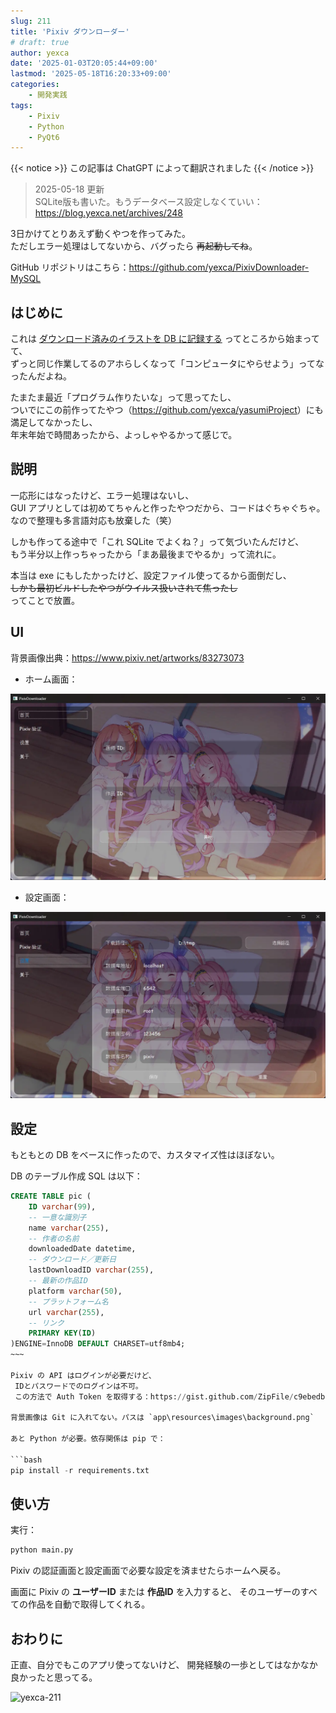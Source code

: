 ```yaml
---
slug: 211
title: 'Pixiv ダウンローダー'
# draft: true
author: yexca
date: '2025-01-03T20:05:44+09:00'
lastmod: '2025-05-18T16:20:33+09:00'
categories:
    - 開発実践
tags:
    - Pixiv
    - Python
    - PyQt6
---
```


{{< notice >}} この記事は ChatGPT によって翻訳されました {{< /notice >}}

> 2025-05-18 更新  
> SQLite版も書いた。もうデータベース設定しなくていい：<https://blog.yexca.net/archives/248>

3日かけてとりあえず動くやつを作ってみた。  
ただしエラー処理はしてないから、バグったら ~~再起動してね~~。

GitHub リポジトリはこちら：<https://github.com/yexca/PixivDownloader-MySQL>

## はじめに

これは [ダウンロード済みのイラストを DB に記録する](https://blog.yexca.net/archives/94/) ってところから始まってて、  
ずっと同じ作業してるのアホらしくなって「コンピュータにやらせよう」ってなったんだよね。

たまたま最近「プログラム作りたいな」って思ってたし、  
ついでにこの前作ってたやつ（<https://github.com/yexca/yasumiProject>）にも満足してなかったし、  
年末年始で時間あったから、よっしゃやるかって感じで。

## 説明

一応形にはなったけど、エラー処理はないし、  
GUI アプリとしては初めてちゃんと作ったやつだから、コードはぐちゃぐちゃ。  
なので整理も多言語対応も放棄した（笑）

しかも作ってる途中で「これ SQLite でよくね？」って気づいたんだけど、  
もう半分以上作っちゃったから「まあ最後までやるか」って流れに。

本当は exe にもしたかったけど、設定ファイル使ってるから面倒だし、  
~~しかも最初ビルドしたやつがウイルス扱いされて焦ったし~~  
ってことで放置。

## UI

背景画像出典：<https://www.pixiv.net/artworks/83273073>

- ホーム画面：

![home](https://github.com/yexca/picx-images-hosting/raw/master/2025/01-PixivDownloader/home.4ckyo63bny.webp)

- 設定画面：

![settings](https://github.com/yexca/picx-images-hosting/raw/master/2025/01-PixivDownloader/settings.5fknz20gje.webp)

## 設定

もともとの DB をベースに作ったので、カスタマイズ性はほぼない。

DB のテーブル作成 SQL は以下：

```sql
CREATE TABLE pic (
    ID varchar(99),
    -- 一意な識別子
    name varchar(255),
    -- 作者の名前
    downloadedDate datetime,
    -- ダウンロード／更新日
    lastDownloadID varchar(255),
    -- 最新の作品ID
    platform varchar(50),
    -- プラットフォーム名
    url varchar(255),
    -- リンク
    PRIMARY KEY(ID)
)ENGINE=InnoDB DEFAULT CHARSET=utf8mb4;
~~~

Pixiv の API はログインが必要だけど、
 IDとパスワードでのログインは不可。
 この方法で Auth Token を取得する：https://gist.github.com/ZipFile/c9ebedb224406f4f11845ab700124362

背景画像は Git に入れてない。パスは `app\resources\images\background.png`

あと Python が必要。依存関係は pip で：

```bash
pip install -r requirements.txt
```

## 使い方

実行：

```bash
python main.py
```

Pixiv の認証画面と設定画面で必要な設定を済ませたらホームへ戻る。

画面に Pixiv の **ユーザーID** または **作品ID** を入力すると、
 そのユーザーのすべての作品を自動で取得してくれる。

## おわりに

正直、自分でもこのアプリ使ってないけど、
 開発経験の一歩としてはなかなか良かったと思ってる。

![yexca-211](https://count.getloli.com/@yexca-211)

